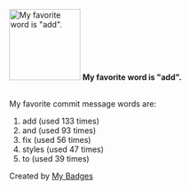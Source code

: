 <img src="https://my-badges.github.io/my-badges/favorite-word.png" alt="My favorite word is &quot;add&quot;." title="My favorite word is &quot;add&quot;." width="128">
<strong>My favorite word is &quot;add&quot;.</strong>
<br><br>

My favorite commit message words are:

1. add (used 133 times)
2. and (used 93 times)
3. fix (used 56 times)
4. styles (used 47 times)
5. to (used 39 times)


Created by <a href="https://github.com/my-badges/my-badges">My Badges</a>